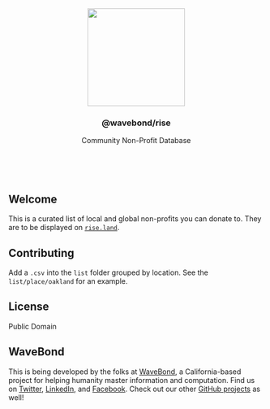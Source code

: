 <br/>
<br/>
<br/>
<br/>
<br/>
<br/>
<br/>

<p align='center'>
  <img src='https://github.com/wavebond/rise/blob/make/view/view.svg?raw=true' height='192'>
</p>

<h3 align='center'>@wavebond/rise</h3>
<p align='center'>
  Community Non-Profit Database
</p>

<br/>
<br/>
<br/>

## Welcome

This is a curated list of local and global non-profits you can donate to. They are to be displayed on [`rise.land`](https://rise.land).

## Contributing

Add a `.csv` into the `list` folder grouped by location. See the `list/place/oakland` for an example.

## License

Public Domain

## WaveBond

This is being developed by the folks at [WaveBond](https://wave.bond), a
California-based project for helping humanity master information and
computation. Find us on [Twitter](https://twitter.com/_wavebond),
[LinkedIn](https://www.linkedin.com/company/wavebond), and
[Facebook](https://www.facebook.com/wavebondmind). Check out our other
[GitHub projects](https://github.com/wavebond) as well!
